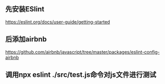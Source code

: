 

## 先安装ESlint

https://eslint.org/docs/user-guide/getting-started

## 后添加airbnb

https://github.com/airbnb/javascript/tree/master/packages/eslint-config-airbnb

## 调用npx eslint ./src/test.js命令对js文件进行测试


